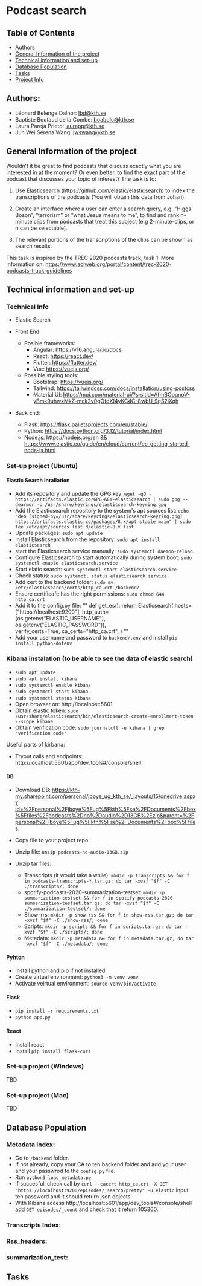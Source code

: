 # Podcast search

## Table of Contents
- [Authors](#authors)
- [General Information of the project](#general-information-of-the-project)
- [Technical information and set-up](#technical-information-and-set-up)
- [Database Population](#database-population)
- [Tasks](#tasks)
- [Project Info](#project-info)


## Authors: 
- 	Léonard Belenge Dalnor: lbd@kth.se
-   Baptiste Boutaud de la Combe: boabdlc@kth.se
-   Laura Pareja Prieto: laurapp@kth.se
-   Jun Wei Serena Wang: jwswang@kth.se


## General Information of the project

Wouldn’t it be great to find podcasts that discuss exactly what you are interested in at the moment? Or even better, to find the exact part of the podcast that discusses your topic of interest?  The task is to:

1. Use Elasticsearch (https://github.com/elastic/elasticsearch) to index the transcriptions of the podcasts (You will obtain this data from Johan).

2.  Create an interface where a user can enter a search query, e.g. “Higgs Boson”, “terrorism” or “what Jesus means to me”, to find and rank n-minute clips from podcasts that treat this subject (e.g 2-minute-clips, or n can be selectable).

3.  The relevant portions of the transcriptions of the clips can be shown as search results.

This task is inspired by the TREC 2020 podcasts track, task 1. More information on: https://www.aclweb.org/portal/content/trec-2020-podcasts-track-guidelines

## Technical information and set-up

### Technical Info 
- Elastic Search 
- Front End:
    - Posible frameworks:
        - Angular: https://v16.angular.io/docs
        - React: https://react.dev/
        - Flutter: https://flutter.dev/
        - Vue: https://vuejs.org/
    - Possible styling tools:
        - Bootstrap: https://vuejs.org/
        - Tailwind: https://tailwindcss.com/docs/installation/using-postcss
        - Material UI: https://mui.com/material-ui/?srsltid=AfmBOoqnoV-yBmk9uhwxMkZ-mck2v0gOfdXI4yKC4C-8wbU_9qS2iXqh

- Back End:
    - Flask: https://flask.palletsprojects.com/en/stable/
    - Python: https://docs.python.org/3.12/tutorial/index.html
    - Node.js: https://nodejs.org/en && https://www.elastic.co/guide/en/cloud/current/ec-getting-started-node-js.html

### Set-up project (Ubuntu)

#### Elastic Search Intallation
- Add its repository and update the GPG key: `wget -qO - https://artifacts.elastic.co/GPG-KEY-elasticsearch | sudo gpg --dearmor -o /usr/share/keyrings/elasticsearch-keyring.gpg`
- Add the Elasticsearch repository to the system's apt sources list: `echo "deb [signed-by=/usr/share/keyrings/elasticsearch-keyring.gpg] https://artifacts.elastic.co/packages/8.x/apt stable main" | sudo tee /etc/apt/sources.list.d/elastic-8.x.list`
- Update packages: `sudo apt update`
- Install Elasticsearch from the repository: `sudo apt install elasticsearch`
- start the Elasticsearch service manually: `sudo systemctl daemon-reload`.
- Configure Elasticsearch to start automatically during system boot: `sudo systemctl enable elasticsearch.service`
- Start elatic search: `sudo systemctl start elasticsearch.service`
- Check status: `sudo systemctl status elasticsearch.service`
- Add cert to the backend folder: `sudo mv /etc/elasticsearch/certs/http_ca.crt /backend/`
- Ensure certificafe has the right permissions: `sudo chmod 644 http_ca.crt`
- Add it to the config.py file:
'''
    def get_es():
        return Elasticsearch(
            hosts=["https://localhost:9200"],
            http_auth=(os.getenv("ELASTIC_USERNAME"), os.getenv("ELASTIC_PASSWORD")),  
            verify_certs=True,
            ca_certs="http_ca.crt",
        )
'''
- Add your username and password to `backend/.env` and install `pip install python-dotenv`
 
### Kibana instalation (to be able to see the data of elastic search)
- `sudo apt update`
- `sudo apt install kibana`
- `sudo systemctl enable kibana`
- `sudo systemctl start kibana`
- `sudo systemctl status kibana`
- Open browser on: http://localhost:5601
- Obtain elastic token: `sudo /usr/share/elasticsearch/bin/elasticsearch-create-enrollment-token --scope kibana`
- Obtain verification code: `sudo journalctl -u kibana | grep "verification code"`

Useful parts of kirbana:
- Tryout calls and endpoints: http://localhost:5601/app/dev_tools#/console/shell

#### DB

- Download DB: https://kth-my.sharepoint.com/personal/jboye_ug_kth_se/_layouts/15/onedrive.aspx?id=%2Fpersonal%2Fjboye%5Fug%5Fkth%5Fse%2FDocuments%2Fbox%5Ffiles%2Fpodcasts%2Dno%2Daudio%2D13GB%2Ezip&parent=%2Fpersonal%2Fjboye%5Fug%5Fkth%5Fse%2FDocuments%2Fbox%5Ffiles.

- Copy file to your project repo
- Unzip file:  `unzip podcasts-no-audio-13GB.zip`
- Unzip tar files:
    - Transcripts (it would take a while): `mkdir -p transcripts && for f in podcasts-transcripts-*.tar.gz; do tar -xvzf "$f" -C ./transcripts/; done`
    - spotify-podcasts-2020-summarization-testset: `mkdir -p summarization-testset && for f in spotify-podcasts-2020-summarization-testset.tar.gz; do tar -xvzf "$f" -C ./summarization-testset/; done`
    - Show-rrs: `mkdir -p show-rss && for f in show-rss.tar.gz; do tar -xvzf "$f" -C ./show-rss/; done`
    - Scripts: `mkdir -p scripts && for f in scripts.tar.gz; do tar -xvzf "$f" -C ./scripts/; done`
    - Metadata: `mkdir -p metadata && for f in metadata.tar.gz; do tar -xvzf "$f" -C ./metadata/; done`

#### Pyhton

- Install python and pip if not installed
- Create virtual environment: `python3 -m venv venv`
- Activate veirtual environment: `source venv/bin/activate`

#### Flask 
- `pip install -r requirements.txt`
- `python app.py`

#### React 

- Install react
- Install `pip install flask-cors`


### Set-up project (Windows)
TBD

### Set-up project (Mac)
TBD

## Database Population

### Metadata Index:

- Go to `/backend` folder.
- If not already, copy your CA to teh backend folder and add your user and your passwrod to the `config.py` file.
- Run `python3 load_metadata.py`
- If succesfull check call by `curl --cacert http_ca.crt -X GET "https://localhost:9200/episodes/_search?pretty" -u elastic` input teh password and it should return json objects.
- With Kibana access http://localhost:5601/app/dev_tools#/console/shell add `GET episodes/_count` and check that it return 105360.

### Transcripts Index:

### Rss_headers:

### summarization_test:


## Tasks

